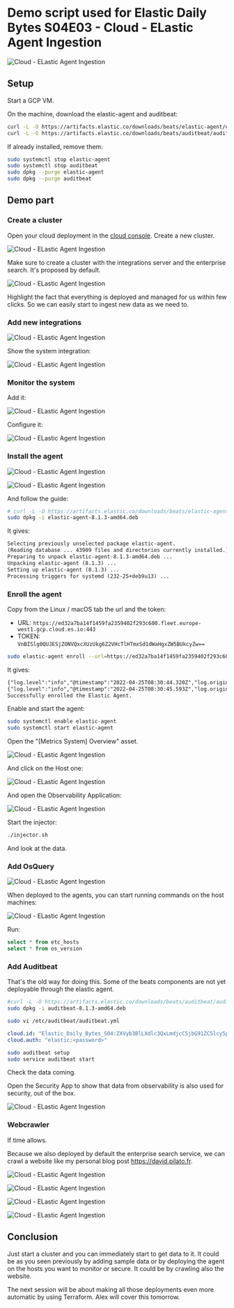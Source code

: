 # Demo script used for Elastic Daily Bytes S04E03 - Cloud - ELastic Agent Ingestion

![Cloud - ELastic Agent Ingestion](images/00-talk.png "Cloud - ELastic Agent Ingestion")

## Setup

Start a GCP VM.

On the machine, download the elastic-agent and auditbeat:

```sh
curl -L -O https://artifacts.elastic.co/downloads/beats/elastic-agent/elastic-agent-8.1.3-amd64.deb
curl -L -O https://artifacts.elastic.co/downloads/beats/auditbeat/auditbeat-8.1.3-amd64.deb
```

If already installed, remove them:

```sh
sudo systemctl stop elastic-agent
sudo systemctl stop auditbeat
sudo dpkg --purge elastic-agent
sudo dpkg --purge auditbeat
```

## Demo part

### Create a cluster

Open your cloud deployment in the [cloud console](https://cloud.elastic.co/deployments).
Create a new cluster.

![Cloud - ELastic Agent Ingestion](images/10-create.png "Cloud - ELastic Agent Ingestion")

Make sure to create a cluster with the integrations server and the enterprise search. It's proposed by default.

![Cloud - ELastic Agent Ingestion](images/11-integrations-server.png "Cloud - ELastic Agent Ingestion")

Highlight the fact that everything is deployed and managed for us within few clicks.
So we can easily start to ingest new data as we need to.

### Add new integrations

![Cloud - ELastic Agent Ingestion](images/20-add-integ.png "Cloud - ELastic Agent Ingestion")

Show the system integration:

![Cloud - ELastic Agent Ingestion](images/21-list-integ.png "Cloud - ELastic Agent Ingestion")

### Monitor the system

Add it:

![Cloud - ELastic Agent Ingestion](images/30-add-system.png "Cloud - ELastic Agent Ingestion")

Configure it:

![Cloud - ELastic Agent Ingestion](images/31-configure-system.png "Cloud - ELastic Agent Ingestion")

### Install the agent

![Cloud - ELastic Agent Ingestion](images/40-add-agent.png "Cloud - ELastic Agent Ingestion")

![Cloud - ELastic Agent Ingestion](images/41-config-agent.png "Cloud - ELastic Agent Ingestion")

And follow the guide:

```sh
# curl -L -O https://artifacts.elastic.co/downloads/beats/elastic-agent/elastic-agent-8.1.3-amd64.deb
sudo dpkg -i elastic-agent-8.1.3-amd64.deb
```

It gives:

```txt
Selecting previously unselected package elastic-agent.
(Reading database ... 43909 files and directories currently installed.)
Preparing to unpack elastic-agent-8.1.3-amd64.deb ...
Unpacking elastic-agent (8.1.3) ...
Setting up elastic-agent (8.1.3) ...
Processing triggers for systemd (232-25+deb9u13) ...
```

### Enroll the agent

Copy from the Linux / macOS tab the url and the token:

* URL: `https://ed32a7ba14f1459fa2359402f293c600.fleet.europe-west1.gcp.cloud.es.io:443`
* TOKEN: `VnBISlg0QUJESjZONVQxcXUzUkg6Z2VHcTlHTmxSd1dWaHgxZW5BUkcyZw==`

```sh
sudo elastic-agent enroll --url=https://ed32a7ba14f1459fa2359402f293c600.fleet.europe-west1.gcp.cloud.es.io:443 --enrollment-token=VnBISlg0QUJESjZONVQxcXUzUkg6Z2VHcTlHTmxSd1dWaHgxZW5BUkcyZw==
```

It gives:

```txt
{"log.level":"info","@timestamp":"2022-04-25T08:30:44.320Z","log.origin":{"file.name":"cmd/enroll_cmd.go","file.line":455},"message":"Starting enrollment to URL: https://ed32a7ba14f1459fa2359402f293c600.fleet.europe-west1.gcp.cloud.es.io:443/","ecs.version":"1.6.0"}
{"log.level":"info","@timestamp":"2022-04-25T08:30:45.593Z","log.origin":{"file.name":"cmd/enroll_cmd.go","file.line":253},"message":"Elastic Agent might not be running; unable to trigger restart","ecs.version":"1.6.0"}
Successfully enrolled the Elastic Agent.
```

Enable and start the agent:

```sh
sudo systemctl enable elastic-agent 
sudo systemctl start elastic-agent
```

Open the "[Metrics System] Overview" asset.

![Cloud - ELastic Agent Ingestion](images/50-dashboard.png "Cloud - ELastic Agent Ingestion")

And click on the Host one:

![Cloud - ELastic Agent Ingestion](images/51-dashboard.png "Cloud - ELastic Agent Ingestion")

And open the Observability Application:

![Cloud - ELastic Agent Ingestion](images/52-obsvervability.png "Cloud - ELastic Agent Ingestion")

Start the injector:

```sh
./injector.sh
```

And look at the data.

### Add OsQuery

![Cloud - ELastic Agent Ingestion](images/60-osquery.png "Cloud - ELastic Agent Ingestion")

When deployed to the agents, you can start running commands on the host machines:

![Cloud - ELastic Agent Ingestion](images/61-osquery-run.png "Cloud - ELastic Agent Ingestion")

Run:

```sql
select * from etc_hosts
select * from os_version
```

### Add Auditbeat

That's the old way for doing this. Some of the beats components are not yet deployable through the elastic agent.

```sh
#curl -L -O https://artifacts.elastic.co/downloads/beats/auditbeat/auditbeat-8.1.3-amd64.deb
sudo dpkg -i auditbeat-8.1.3-amd64.deb
```

```sh
sudo vi /etc/auditbeat/auditbeat.yml
```

```yml
cloud.id: "Elastic_Daily_Bytes_S04:ZXVyb3BlLXdlc3QxLmdjcC5jbG91ZC5lcy5pbyQ0ODdjZTRlMDk2ZDI0NTEzYWMwNTkwNGU2ZWU2MjdhYyRkMTk0YTI1MTczYTc0YjQ5OWUzZDE2NTkzNzQ2ZTAzMg=="
cloud.auth: "elastic:<password>"
```

```sh
sudo auditbeat setup
sudo service auditbeat start
```

Check the data coming.

Open the Security App to show that data from observability is also used for security, out of the box.

![Cloud - ELastic Agent Ingestion](images/70-security-app.png "Cloud - ELastic Agent Ingestion")

### Webcrawler

If time allows.

Because we also deployed by default the enterprise search service, we can crawl a website like my personal blog post <https://david.pilato.fr>.

![Cloud - ELastic Agent Ingestion](images/80-webcrawler.png "Cloud - ELastic Agent Ingestion")

![Cloud - ELastic Agent Ingestion](images/81-blog.png "Cloud - ELastic Agent Ingestion")

![Cloud - ELastic Agent Ingestion](images/82-domain.png "Cloud - ELastic Agent Ingestion")

![Cloud - ELastic Agent Ingestion](images/83-start.png "Cloud - ELastic Agent Ingestion")

## Conclusion

Just start a cluster and you can immediately start to get data to it.
It could be as you seen previously by adding sample data or by deploying the agent on the hosts you want to monitor or secure.
It could be by crawling also the website.

The next session will be about making all those deployments even more automatic by using Terraform. Alex will cover this tomorrow.
